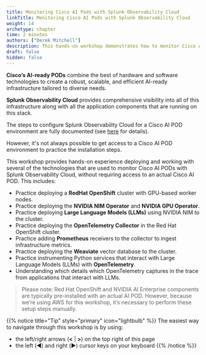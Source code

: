 ```yaml
---
title: Monitoring Cisco AI Pods with Splunk Observability Cloud 
linkTitle: Monitoring Cisco AI Pods with Splunk Observability Cloud
weight: 14
archetype: chapter
time: 2 minutes
authors: ["Derek Mitchell"]
description: This hands-on workshop demonstrates how to monitor Cisco AI Pods with Splunk Observability Cloud. Learn to deploy the OpenTelemetry Collector in Red Hat OpenShift, ingest infrastructure metrics using Prometheus receivers, and configure APM to monitor Python services that interact with Large Language Models (LLMs). 
draft: false
hidden: false
---
```


**Cisco’s AI-ready PODs** combine the best of hardware and software technologies to create a robust, scalable, and efficient AI-ready infrastructure tailored to diverse needs.

**Splunk Observability Cloud** provides comprehensive visibility into all of this infrastructure along with all the application components that are running on this stack.

The steps to configure Splunk Observability Cloud for a Cisco AI POD environment are fully documented (see [here](https://github.com/signalfx/splunk-opentelemetry-examples/tree/main/collector/cisco-ai-ready-pods) for details).

However, it's not always possible to get access to a Cisco AI POD environment to practice the installation steps.

This workshop provides hands-on experience deploying and working with several of the technologies that are used to monitor Cisco AI PODs with Splunk Observability Cloud, without requiring access to an actual Cisco AI POD.  This includes:

* Practice deploying a **RedHat OpenShift** cluster with GPU-based worker nodes.
* Practice deploying the **NVIDIA NIM Operator** and **NVIDIA GPU Operator**.
* Practice deploying **Large Language Models (LLMs)** using NVIDIA NIM to the cluster.
* Practice deploying the **OpenTelemetry Collector** in the Red Hat OpenShift cluster.
* Practice adding **Prometheus** receivers to the collector to ingest infrastructure metrics.
* Practice deploying the **Weaviate** vector database to the cluster.
* Practice instrumenting Python services that interact with Large Language Models (LLMs) with **OpenTelemetry**.
* Understanding which details which OpenTelemetry captures in the trace from applications that interact with LLMs.

> Please note: Red Hat OpenShift and NVIDIA AI Enterprise components
> are typically pre-installed with an actual AI POD. However, because we’re using AWS for this workshop,
> it’s necessary to perform these setup steps manually.

{{% notice title="Tip" style="primary"  icon="lightbulb" %}}
The easiest way to navigate through this workshop is by using:

* the left/right arrows (**<** | **>**) on the top right of this page
* the left (◀️) and right (▶️) cursor keys on your keyboard
  {{% /notice %}}
